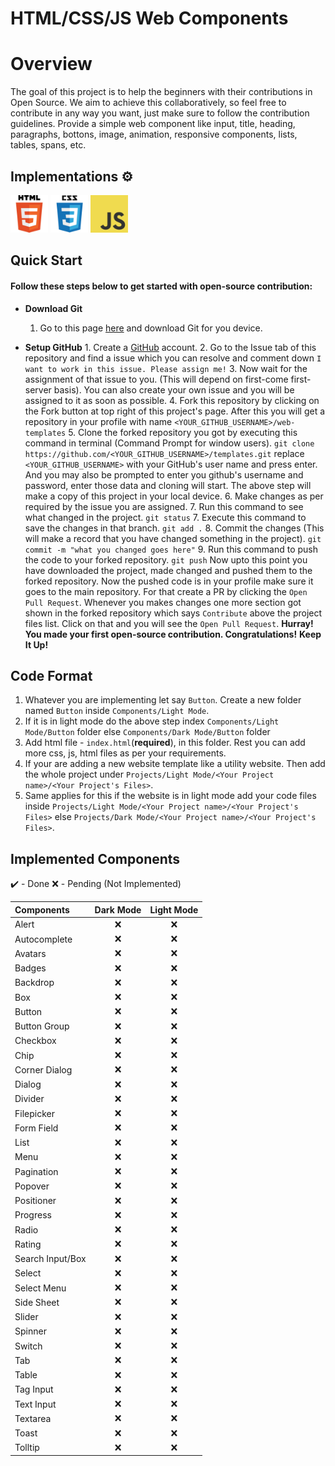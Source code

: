# HTML/CSS/JS Web Components

# Overview

The goal of this project is to help the beginners with their contributions in Open Source. We aim to achieve this collaboratively, so feel free to contribute in any way you want, just make sure to follow the contribution guidelines. Provide a simple web component like input, title, heading, paragraphs, bottons, image, animation, responsive components, lists, tables, spans, etc.

## Implementations ⚙

[<img src="https://raw.githubusercontent.com/github/explore/80688e429a7d4ef2fca1e82350fe8e3517d3494d/topics/html/html.png" height="60" />](https://github.com/SobhanBera/algorithms) [<img src="https://raw.githubusercontent.com/github/explore/80688e429a7d4ef2fca1e82350fe8e3517d3494d/topics/css/css.png" height="60" />](https://github.com/SobhanBera/algorithms) [<img src="https://raw.githubusercontent.com/github/explore/80688e429a7d4ef2fca1e82350fe8e3517d3494d/topics/javascript/javascript.png" height="60" />](https://github.com/SobhanBera/algorithms)

## Quick Start

#### Follow these steps below to get started with open-source contribution:

- **Download Git**

  1.  Go to this page [here](https://git-scm.com/downloads) and download Git for you device.

- **Setup GitHub** 1. Create a [GitHub](https://github.com) account. 2. Go to the Issue tab of this repository and find a issue which you can resolve and comment down `I want to work in this issue. Please assign me!` 3. Now wait for the assignment of that issue to you. (This will depend on first-come first-server basis). You can also create your own issue and you will be assigned to it as soon as possible. 4. Fork this repository by clicking on the Fork button at top right of this project's page. After this you will get a repository in your profile with name `<YOUR_GITHUB_USERNAME>/web-templates` 5. Clone the forked repository you got by executing this command in terminal (Command Prompt for window users).
  ` git clone https://github.com/<YOUR_GITHUB_USERNAME>/templates.git `
  replace `<YOUR_GITHUB_USERNAME>` with your GitHub's user name and press enter. And you may also be prompted to enter you github's username and password, enter those data and cloning will start.
  The above step will make a copy of this project in your local device. 6. Make changes as per required by the issue you are assigned. 7. Run this command to see what changed in the project.
  ` git status ` 7. Execute this command to save the changes in that branch.
  ` git add . ` 8. Commit the changes (This will make a record that you have changed something in the project).
  ` git commit -m "what you changed goes here" ` 9. Run this command to push the code to your forked repository.
  ` git push `
  Now upto this point you have downloaded the project, made changed and pushed them to the forked repository. Now the pushed code is in your profile make sure it goes to the main repository. For that create a PR by clicking the `Open Pull Request`. Whenever you makes changes one more section got shown in the forked repository which says `Contribute` above the project files list. Click on that and you will see the `Open Pull Request`.
  **Hurray! You made your first open-source contribution. Congratulations!**
  **Keep It Up!**

## Code Format

1. Whatever you are implementing let say `Button`. Create a new folder named `Button` inside `Components/Light Mode`.
2. If it is in light mode do the above step index `Components/Light Mode/Button` folder else `Components/Dark Mode/Button` folder
3. Add html file - `index.html`(**required**), in this folder. Rest you can add more css, js, html files as per your requirements.
4. If your are adding a new website template like a utility website. Then add the whole project under `Projects/Light Mode/<Your Project name>/<Your Project's Files>`.
5. Same applies for this if the website is in light mode add your code files inside `Projects/Light Mode/<Your Project name>/<Your Project's Files>` else `Projects/Dark Mode/<Your Project name>/<Your Project's Files>`.

## Implemented Components

:heavy_check_mark: - Done
:x: - Pending (Not Implemented)

| Components       | Dark Mode | Light Mode |
| :--------------- | :-------: | :--------: |
| Alert            |    :x:    |    :x:     |
| Autocomplete     |    :x:    |    :x:     |
| Avatars          |    :x:    |    :x:     |
| Badges           |    :x:    |    :x:     |
| Backdrop         |    :x:    |    :x:     |
| Box              |    :x:    |    :x:     |
| Button           |    :x:    |    :x:     |
| Button Group     |    :x:    |    :x:     |
| Checkbox         |    :x:    |    :x:     |
| Chip             |    :x:    |    :x:     |
| Corner Dialog    |    :x:    |    :x:     |
| Dialog           |    :x:    |    :x:     |
| Divider          |    :x:    |    :x:     |
| Filepicker       |    :x:    |    :x:     |
| Form Field       |    :x:    |    :x:     |
| List             |    :x:    |    :x:     |
| Menu             |    :x:    |    :x:     |
| Pagination       |    :x:    |    :x:     |
| Popover          |    :x:    |    :x:     |
| Positioner       |    :x:    |    :x:     |
| Progress         |    :x:    |    :x:     |
| Radio            |    :x:    |    :x:     |
| Rating           |    :x:    |    :x:     |
| Search Input/Box |    :x:    |    :x:     |
| Select           |    :x:    |    :x:     |
| Select Menu      |    :x:    |    :x:     |
| Side Sheet       |    :x:    |    :x:     |
| Slider           |    :x:    |    :x:     |
| Spinner          |    :x:    |    :x:     |
| Switch           |    :x:    |    :x:     |
| Tab              |    :x:    |    :x:     |
| Table            |    :x:    |    :x:     |
| Tag Input        |    :x:    |    :x:     |
| Text Input       |    :x:    |    :x:     |
| Textarea         |    :x:    |    :x:     |
| Toast            |    :x:    |    :x:     |
| Tolltip          |    :x:    |    :x:     |
